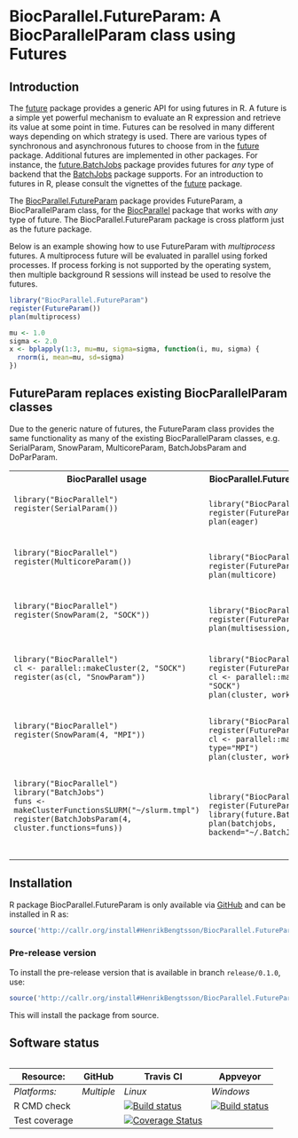 # BiocParallel.FutureParam: A BiocParallelParam class using Futures

## Introduction
The [future] package provides a generic API for using futures in R.
A future is a simple yet powerful mechanism to evaluate an R expression
and retrieve its value at some point in time.  Futures can be resolved
in many different ways depending on which strategy is used.
There are various types of synchronous and asynchronous futures to
choose from in the [future] package.
Additional futures are implemented in other packages.
For instance, the [future.BatchJobs] package provides futures for
_any_ type of backend that the [BatchJobs] package supports.
For an introduction to futures in R, please consult the
vignettes of the [future] package.

The [BiocParallel.FutureParam] package provides FutureParam, a BiocParallelParam class, for the [BiocParallel] package that works with _any_ type of future.
The BiocParallel.FutureParam package is cross platform just as the future package.

Below is an example showing how to use FutureParam with
_multiprocess_ futures.  A multiprocess future will be evaluated in
parallel using forked processes.  If process forking is not supported
by the operating system, then multiple background R sessions will
instead be used to resolve the futures.

```r
library("BiocParallel.FutureParam")
register(FutureParam())
plan(multiprocess)

mu <- 1.0
sigma <- 2.0
x <- bplapply(1:3, mu=mu, sigma=sigma, function(i, mu, sigma) {
  rnorm(i, mean=mu, sd=sigma)
})
```


## FutureParam replaces existing BiocParallelParam classes

Due to the generic nature of futures, the FutureParam class
provides the same functionality as many of the existing
BiocParallelParam classes, e.g. SerialParam, SnowParam,
MulticoreParam, BatchJobsParam and DoParParam.

<table style="width: 100%;">
<tr>
<th>BiocParallel usage</th><th>BiocParallel.FutureParam alternative</th>
</tr>

<tr style="vertical-align: center;">
<td>
<pre><code class="r">library("BiocParallel")
register(SerialParam())

</code></pre>
</td>
<td>
<pre><code class="r">library("BiocParallel.FutureParam")
register(FutureParam())
plan(eager)
</code></pre>
</td>
</tr>

<tr style="vertical-align: center;">
<td>
<pre><code class="r">library("BiocParallel")
register(MulticoreParam())

</code></pre>
</td>
<td>
<pre><code class="r">library("BiocParallel.FutureParam")
register(FutureParam())
plan(multicore)
</code></pre>
</td>
</tr>

<tr style="vertical-align: center;">
<td>
<pre><code class="r">library("BiocParallel")
register(SnowParam(2, "SOCK"))

</code></pre>
</td>
<td>
<pre><code class="r">library("BiocParallel.FutureParam")
register(FutureParam())
plan(multisession, workers=2)
</code></pre>
</td>
</tr>

<tr style="vertical-align: center;">
<td>
<pre><code class="r">library("BiocParallel")
cl <- parallel::makeCluster(2, "SOCK")
register(as(cl, "SnowParam"))

</code></pre>
</td>
<td>
<pre><code class="r">library("BiocParallel.FutureParam")
register(FutureParam())
cl <- parallel::makeCluster(2, "SOCK")
plan(cluster, workers=cl)
</code></pre>
</td>
</tr>


<tr style="vertical-align: center;">
<td>
<pre><code class="r">library("BiocParallel")
register(SnowParam(4, "MPI"))


</code></pre>
</td>
<td>
<pre><code class="r">library("BiocParallel.FutureParam")
register(FutureParam())
cl <- parallel::makeCluster(4, type="MPI")
plan(cluster, workers=cl)
</code></pre>
</td>
</tr>


<tr style="vertical-align: center;">
<td>
<pre><code class="r">library("BiocParallel")
library("BatchJobs")
funs <- makeClusterFunctionsSLURM("~/slurm.tmpl")
register(BatchJobsParam(4, cluster.functions=funs))

</code></pre>
</td>
<td>
<pre><code class="r">library("BiocParallel.FutureParam")
register(FutureParam())
library(future.BatchJobs)
plan(batchjobs, backend="~/.BatchJobs.R")
</code></pre>
</td>
</tr>

<table>


[BatchJobs]: https://cran.r-project.org/package=BatchJobs
[BiocParallel]: https://bioconductor.org/packages/release/bioc/html/BiocParallel.html
[BiocParallel.FutureParam]: https://github.com/HenrikBengtsson/BiocParallel.FutureParam
[future]: https://cran.r-project.org/package=future
[future.BatchJobs]: https://github.com/HenrikBengtsson/future.BatchJobs

## Installation
R package BiocParallel.FutureParam is only available via [GitHub](https://github.com/HenrikBengtsson/BiocParallel.FutureParam) and can be installed in R as:
```r
source('http://callr.org/install#HenrikBengtsson/BiocParallel.FutureParam')
```

### Pre-release version
To install the pre-release version that is available in branch `release/0.1.0`, use:
```r
source('http://callr.org/install#HenrikBengtsson/BiocParallel.FutureParam@release/0.1.0')
```
This will install the package from source.  



## Software status

| Resource:     | GitHub        | Travis CI     | Appveyor         |
| ------------- | ------------------- | ------------- | ---------------- |
| _Platforms:_  | _Multiple_          | _Linux_       | _Windows_        |
| R CMD check   |  | <a href="https://travis-ci.org/HenrikBengtsson/BiocParallel.FutureParam"><img src="https://travis-ci.org/HenrikBengtsson/BiocParallel.FutureParam.svg" alt="Build status"></a> | <a href="https://ci.appveyor.com/project/HenrikBengtsson/biocparallel-futureparam"><img src="https://ci.appveyor.com/api/projects/status/github/HenrikBengtsson/BiocParallel.FutureParam?svg=true" alt="Build status"></a> |
| Test coverage |                     | <a href="https://coveralls.io/r/HenrikBengtsson/BiocParallel.FutureParam"><img src="https://coveralls.io/repos/HenrikBengtsson/BiocParallel.FutureParam/badge.svg?branch=develop" alt="Coverage Status"/></a>   |                  |
